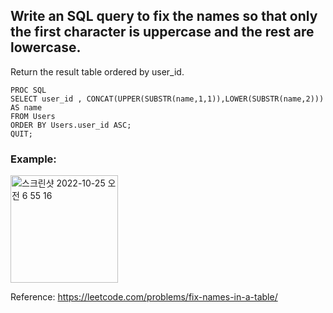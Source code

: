 ## Write an SQL query to fix the names so that only the first character is uppercase and the rest are lowercase.

Return the result table ordered by user_id.

``` SAS
PROC SQL
SELECT user_id , CONCAT(UPPER(SUBSTR(name,1,1)),LOWER(SUBSTR(name,2))) AS name 
FROM Users
ORDER BY Users.user_id ASC;
QUIT;
```

### Example:
<img width="172" alt="스크린샷 2022-10-25 오전 6 55 16" src="https://user-images.githubusercontent.com/107760647/197637269-d02ae954-1826-4cef-b0b0-8b23f33fe243.png">


Reference:
https://leetcode.com/problems/fix-names-in-a-table/
